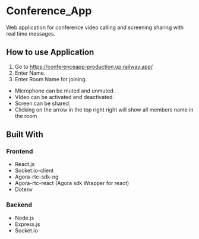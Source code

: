 # Conference_App
Web application for conference video calling and screening sharing with real time messages.

## How to use Application
1. Go to https://conferenceapp-production.up.railway.app/
2. Enter Name.
3. Enter Room Name for joining.

- Microphone can be muted and unmuted.
- VIdeo can be activated and deactivated.
- Screen can be shared.
- Clicking on the arrow in the top right right will show all members name in the room

## Built With
### Frontend
- React.js
- Socket.io-client
- Agora-rtc-sdk-ng
- Agora-rtc-react (Agora sdk Wrapper for react)
- Dotenv

### Backend
- Node.js
- Express.js
- Socket.io
